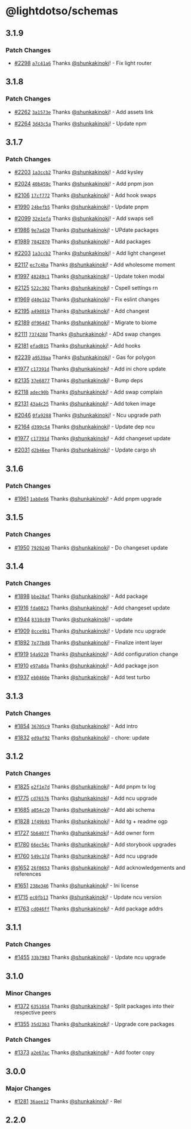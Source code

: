 # @lightdotso/schemas

## 3.1.9

### Patch Changes

- [#2298](https://github.com/LightDotSo/LightDotSo/pull/2298) [`a7c41a6`](https://github.com/LightDotSo/LightDotSo/commit/a7c41a6fcbacea1e8265c231b01d130be9bdb2bd) Thanks [@shunkakinoki](https://github.com/shunkakinoki)! - Fix light router

## 3.1.8

### Patch Changes

- [#2262](https://github.com/LightDotSo/LightDotSo/pull/2262) [`3a1573e`](https://github.com/LightDotSo/LightDotSo/commit/3a1573edefcf2ac7f237a9eea624444b88018908) Thanks [@shunkakinoki](https://github.com/shunkakinoki)! - Add assets link

- [#2264](https://github.com/LightDotSo/LightDotSo/pull/2264) [`3d43c5a`](https://github.com/LightDotSo/LightDotSo/commit/3d43c5a9b53f8380aceb81ee88cea74cdc7226b6) Thanks [@shunkakinoki](https://github.com/shunkakinoki)! - Update npm

## 3.1.7

### Patch Changes

- [#2203](https://github.com/LightDotSo/LightDotSo/pull/2203) [`1a3ccb2`](https://github.com/LightDotSo/LightDotSo/commit/1a3ccb27f539521b1ed4c69a24e6238006e8b9ed) Thanks [@shunkakinoki](https://github.com/shunkakinoki)! - Add kysley

- [#2024](https://github.com/LightDotSo/LightDotSo/pull/2024) [`40b459c`](https://github.com/LightDotSo/LightDotSo/commit/40b459c57d643f7c8f635df5b85c51c52980352d) Thanks [@shunkakinoki](https://github.com/shunkakinoki)! - Add pnpm json

- [#2106](https://github.com/LightDotSo/LightDotSo/pull/2106) [`17cf772`](https://github.com/LightDotSo/LightDotSo/commit/17cf7722e3d0ec5b6112df1bc95b7ecf6e642fa4) Thanks [@shunkakinoki](https://github.com/shunkakinoki)! - Add hook swaps

- [#1990](https://github.com/LightDotSo/LightDotSo/pull/1990) [`24befb5`](https://github.com/LightDotSo/LightDotSo/commit/24befb505a0d45813b6fa3e2189deaabec3a60a3) Thanks [@shunkakinoki](https://github.com/shunkakinoki)! - Update pnpm

- [#2099](https://github.com/LightDotSo/LightDotSo/pull/2099) [`32e1efa`](https://github.com/LightDotSo/LightDotSo/commit/32e1efacb6661d4348f1135b2fb633eb0687c4c6) Thanks [@shunkakinoki](https://github.com/shunkakinoki)! - Add swaps sell

- [#1986](https://github.com/LightDotSo/LightDotSo/pull/1986) [`9e7ad20`](https://github.com/LightDotSo/LightDotSo/commit/9e7ad2005150b7412f5fd1e26bad9b420d1cbce8) Thanks [@shunkakinoki](https://github.com/shunkakinoki)! - UPdate packages

- [#1989](https://github.com/LightDotSo/LightDotSo/pull/1989) [`7842870`](https://github.com/LightDotSo/LightDotSo/commit/7842870559da2a1419bd35ffd31b64c739d1fc95) Thanks [@shunkakinoki](https://github.com/shunkakinoki)! - Add packages

- [#2203](https://github.com/LightDotSo/LightDotSo/pull/2203) [`1a3ccb2`](https://github.com/LightDotSo/LightDotSo/commit/1a3ccb27f539521b1ed4c69a24e6238006e8b9ed) Thanks [@shunkakinoki](https://github.com/shunkakinoki)! - Add light changeset

- [#2117](https://github.com/LightDotSo/LightDotSo/pull/2117) [`ec7c4ba`](https://github.com/LightDotSo/LightDotSo/commit/ec7c4ba3dc27cf0fd7ddae667a2f0640b1aa5db8) Thanks [@shunkakinoki](https://github.com/shunkakinoki)! - Add wholesome moment

- [#1997](https://github.com/LightDotSo/LightDotSo/pull/1997) [`48249c1`](https://github.com/LightDotSo/LightDotSo/commit/48249c1cbc8bfd84939970e77b2be7a5b30f47d5) Thanks [@shunkakinoki](https://github.com/shunkakinoki)! - Update token modal

- [#2125](https://github.com/LightDotSo/LightDotSo/pull/2125) [`522c302`](https://github.com/LightDotSo/LightDotSo/commit/522c3020401de572851c7e6aae183fc8c09cf51a) Thanks [@shunkakinoki](https://github.com/shunkakinoki)! - Cspell settings rn

- [#1969](https://github.com/LightDotSo/LightDotSo/pull/1969) [`d40e1b2`](https://github.com/LightDotSo/LightDotSo/commit/d40e1b2eb12acd18b0d6e7b506b16a6df7cd501c) Thanks [@shunkakinoki](https://github.com/shunkakinoki)! - Fix eslint changes

- [#2195](https://github.com/LightDotSo/LightDotSo/pull/2195) [`a49d019`](https://github.com/LightDotSo/LightDotSo/commit/a49d0199055aceee82e6a450ddd5838d7512da6b) Thanks [@shunkakinoki](https://github.com/shunkakinoki)! - Add changest

- [#2189](https://github.com/LightDotSo/LightDotSo/pull/2189) [`df964d7`](https://github.com/LightDotSo/LightDotSo/commit/df964d7bb52851d87044c91fbc99edc1fc5ced5f) Thanks [@shunkakinoki](https://github.com/shunkakinoki)! - Migrate to biome

- [#2111](https://github.com/LightDotSo/LightDotSo/pull/2111) [`737428d`](https://github.com/LightDotSo/LightDotSo/commit/737428de6b577267bc81807284b2ee50b5f8f886) Thanks [@shunkakinoki](https://github.com/shunkakinoki)! - ADd swap changes

- [#2181](https://github.com/LightDotSo/LightDotSo/pull/2181) [`efad015`](https://github.com/LightDotSo/LightDotSo/commit/efad0152e8ab0cde4ed7c6dd0eba226e5ef89094) Thanks [@shunkakinoki](https://github.com/shunkakinoki)! - Add hooks

- [#2239](https://github.com/LightDotSo/LightDotSo/pull/2239) [`a9539aa`](https://github.com/LightDotSo/LightDotSo/commit/a9539aa62b515f5081389637e13a4c73417b0514) Thanks [@shunkakinoki](https://github.com/shunkakinoki)! - Gas for polygon

- [#1977](https://github.com/LightDotSo/LightDotSo/pull/1977) [`c17391d`](https://github.com/LightDotSo/LightDotSo/commit/c17391d7404267fa744f850c4e4a297537cf9244) Thanks [@shunkakinoki](https://github.com/shunkakinoki)! - Add ini chore update

- [#2135](https://github.com/LightDotSo/LightDotSo/pull/2135) [`37e6877`](https://github.com/LightDotSo/LightDotSo/commit/37e687752cf6622cd05555fb72da0b66f1a7c58f) Thanks [@shunkakinoki](https://github.com/shunkakinoki)! - Bump deps

- [#2118](https://github.com/LightDotSo/LightDotSo/pull/2118) [`adec90b`](https://github.com/LightDotSo/LightDotSo/commit/adec90b7ded748807015051589d0e205ec02c9d9) Thanks [@shunkakinoki](https://github.com/shunkakinoki)! - Add swap complain

- [#2131](https://github.com/LightDotSo/LightDotSo/pull/2131) [`43a4c25`](https://github.com/LightDotSo/LightDotSo/commit/43a4c255004d50c22618159af4258ea6efa850de) Thanks [@shunkakinoki](https://github.com/shunkakinoki)! - Add token image

- [#2046](https://github.com/LightDotSo/LightDotSo/pull/2046) [`0fa9288`](https://github.com/LightDotSo/LightDotSo/commit/0fa9288ab29b995c81fda0fe069023cc1ac2f378) Thanks [@shunkakinoki](https://github.com/shunkakinoki)! - Ncu upgrade path

- [#2164](https://github.com/LightDotSo/LightDotSo/pull/2164) [`d399c54`](https://github.com/LightDotSo/LightDotSo/commit/d399c54044b8ad51497830394046c83747b549b8) Thanks [@shunkakinoki](https://github.com/shunkakinoki)! - Update dep ncu

- [#1977](https://github.com/LightDotSo/LightDotSo/pull/1977) [`c17391d`](https://github.com/LightDotSo/LightDotSo/commit/c17391d7404267fa744f850c4e4a297537cf9244) Thanks [@shunkakinoki](https://github.com/shunkakinoki)! - Add changeset update

- [#2031](https://github.com/LightDotSo/LightDotSo/pull/2031) [`d2b46ee`](https://github.com/LightDotSo/LightDotSo/commit/d2b46eebd970671843312884c00d67b12f28cf04) Thanks [@shunkakinoki](https://github.com/shunkakinoki)! - Update cargo sh

## 3.1.6

### Patch Changes

- [#1961](https://github.com/LightDotSo/LightDotSo/pull/1961) [`1ab8e66`](https://github.com/LightDotSo/LightDotSo/commit/1ab8e662bb5ee7cb25c434f72548a8e7701b8d3a) Thanks [@shunkakinoki](https://github.com/shunkakinoki)! - Add pnpm upgrade

## 3.1.5

### Patch Changes

- [#1950](https://github.com/LightDotSo/LightDotSo/pull/1950) [`7929240`](https://github.com/LightDotSo/LightDotSo/commit/79292406cad549b546bddfb37e77e85689201212) Thanks [@shunkakinoki](https://github.com/shunkakinoki)! - Do changeset update

## 3.1.4

### Patch Changes

- [#1898](https://github.com/LightDotSo/LightDotSo/pull/1898) [`bbe28af`](https://github.com/LightDotSo/LightDotSo/commit/bbe28af571881afbe20a84a81db2ab1f7746b11f) Thanks [@shunkakinoki](https://github.com/shunkakinoki)! - Add package

- [#1916](https://github.com/LightDotSo/LightDotSo/pull/1916) [`fda0823`](https://github.com/LightDotSo/LightDotSo/commit/fda08234433e19a5573dacca2f6fcb40caf0a458) Thanks [@shunkakinoki](https://github.com/shunkakinoki)! - Add changeset update

- [#1944](https://github.com/LightDotSo/LightDotSo/pull/1944) [`8310c89`](https://github.com/LightDotSo/LightDotSo/commit/8310c89d2593b00c759cffb096bd73b8bf1e7a43) Thanks [@shunkakinoki](https://github.com/shunkakinoki)! - update

- [#1909](https://github.com/LightDotSo/LightDotSo/pull/1909) [`8cce9b1`](https://github.com/LightDotSo/LightDotSo/commit/8cce9b10f27e1005b7c2ab2c725e7af3972a2bfc) Thanks [@shunkakinoki](https://github.com/shunkakinoki)! - Update ncu upgrade

- [#1892](https://github.com/LightDotSo/LightDotSo/pull/1892) [`7e77bd8`](https://github.com/LightDotSo/LightDotSo/commit/7e77bd82e4656d514bdb00d6b160d7f0fdc5952d) Thanks [@shunkakinoki](https://github.com/shunkakinoki)! - Finalize intent layer

- [#1919](https://github.com/LightDotSo/LightDotSo/pull/1919) [`54a9220`](https://github.com/LightDotSo/LightDotSo/commit/54a9220b468f7cc6707591c0fdc487bb41e878ec) Thanks [@shunkakinoki](https://github.com/shunkakinoki)! - Add configuration change

- [#1910](https://github.com/LightDotSo/LightDotSo/pull/1910) [`e97a8da`](https://github.com/LightDotSo/LightDotSo/commit/e97a8da7fa0e903047c9c74b6e8342ea3d2b9ea8) Thanks [@shunkakinoki](https://github.com/shunkakinoki)! - Add package json

- [#1937](https://github.com/LightDotSo/LightDotSo/pull/1937) [`eb0460e`](https://github.com/LightDotSo/LightDotSo/commit/eb0460e762e5dd9a43cb7d528795aa19df4fdf2c) Thanks [@shunkakinoki](https://github.com/shunkakinoki)! - Add test turbo

## 3.1.3

### Patch Changes

- [#1854](https://github.com/LightDotSo/LightDotSo/pull/1854) [`36705c9`](https://github.com/LightDotSo/LightDotSo/commit/36705c90dc5fbbb8180221eb7c08f1c844714bff) Thanks [@shunkakinoki](https://github.com/shunkakinoki)! - Add intro

- [#1832](https://github.com/LightDotSo/LightDotSo/pull/1832) [`ed9af92`](https://github.com/LightDotSo/LightDotSo/commit/ed9af920be0b94d81cf3c7abe753e1fc8144e3fc) Thanks [@shunkakinoki](https://github.com/shunkakinoki)! - chore: update

## 3.1.2

### Patch Changes

- [#1825](https://github.com/LightDotSo/LightDotSo/pull/1825) [`e2f1e7d`](https://github.com/LightDotSo/LightDotSo/commit/e2f1e7d69149430b1e25fb45fb609d835817812e) Thanks [@shunkakinoki](https://github.com/shunkakinoki)! - Add pnpm tx log

- [#1775](https://github.com/LightDotSo/LightDotSo/pull/1775) [`cd76576`](https://github.com/LightDotSo/LightDotSo/commit/cd765766ac828c75dd8ad1a068a07b859009c085) Thanks [@shunkakinoki](https://github.com/shunkakinoki)! - Add ncu upgrade

- [#1685](https://github.com/LightDotSo/LightDotSo/pull/1685) [`a054c20`](https://github.com/LightDotSo/LightDotSo/commit/a054c20943da59fd4fb6e196c188e85fb08014f5) Thanks [@shunkakinoki](https://github.com/shunkakinoki)! - Add abi schema

- [#1828](https://github.com/LightDotSo/LightDotSo/pull/1828) [`1f49b93`](https://github.com/LightDotSo/LightDotSo/commit/1f49b939979776205ad1644a4b1ae6e2501a4ed2) Thanks [@shunkakinoki](https://github.com/shunkakinoki)! - Add tg + readme ogp

- [#1727](https://github.com/LightDotSo/LightDotSo/pull/1727) [`5b6407f`](https://github.com/LightDotSo/LightDotSo/commit/5b6407f21716f7118c0518139207b94ba7f6f794) Thanks [@shunkakinoki](https://github.com/shunkakinoki)! - Add owner form

- [#1780](https://github.com/LightDotSo/LightDotSo/pull/1780) [`66ec54c`](https://github.com/LightDotSo/LightDotSo/commit/66ec54cf719720468891d7944bfebf5857829504) Thanks [@shunkakinoki](https://github.com/shunkakinoki)! - Add storybook upgrades

- [#1760](https://github.com/LightDotSo/LightDotSo/pull/1760) [`549c17d`](https://github.com/LightDotSo/LightDotSo/commit/549c17d6db7f3eed9b20fe449823d786fe5d7cb5) Thanks [@shunkakinoki](https://github.com/shunkakinoki)! - Add ncu upgrade

- [#1652](https://github.com/LightDotSo/LightDotSo/pull/1652) [`26f0653`](https://github.com/LightDotSo/LightDotSo/commit/26f06531a111fd8746fcb25d1a73211a418289cd) Thanks [@shunkakinoki](https://github.com/shunkakinoki)! - Add acknowledgements and references

- [#1651](https://github.com/LightDotSo/LightDotSo/pull/1651) [`238e346`](https://github.com/LightDotSo/LightDotSo/commit/238e34694988a0af454efb049acafc4a40575f56) Thanks [@shunkakinoki](https://github.com/shunkakinoki)! - Ini license

- [#1715](https://github.com/LightDotSo/LightDotSo/pull/1715) [`ec0fb13`](https://github.com/LightDotSo/LightDotSo/commit/ec0fb131eb9bf0907e3f53e75f0e20115eb1b692) Thanks [@shunkakinoki](https://github.com/shunkakinoki)! - Update ncu version

- [#1763](https://github.com/LightDotSo/LightDotSo/pull/1763) [`cd046ff`](https://github.com/LightDotSo/LightDotSo/commit/cd046ffd92d97cf47354ed99435d00d0291668e8) Thanks [@shunkakinoki](https://github.com/shunkakinoki)! - Add package addrs

## 3.1.1

### Patch Changes

- [#1455](https://github.com/LightDotSo/LightDotSo/pull/1455) [`33b7983`](https://github.com/LightDotSo/LightDotSo/commit/33b79832712965b6d95674239a2e78f95938a2f4) Thanks [@shunkakinoki](https://github.com/shunkakinoki)! - Update ncu upgrade

## 3.1.0

### Minor Changes

- [#1372](https://github.com/LightDotSo/LightDotSo/pull/1372) [`6351654`](https://github.com/LightDotSo/LightDotSo/commit/6351654eb5cb938a7eacc63d441c86736bf26a36) Thanks [@shunkakinoki](https://github.com/shunkakinoki)! - Split packages into their respective peers

- [#1355](https://github.com/LightDotSo/LightDotSo/pull/1355) [`35d2363`](https://github.com/LightDotSo/LightDotSo/commit/35d2363c6b0a35c14689033956b2507473643d92) Thanks [@shunkakinoki](https://github.com/shunkakinoki)! - Upgrade core packages

### Patch Changes

- [#1373](https://github.com/LightDotSo/LightDotSo/pull/1373) [`a2e67ac`](https://github.com/LightDotSo/LightDotSo/commit/a2e67acb9f2fc95c155c732328fcbbd14ff7cad9) Thanks [@shunkakinoki](https://github.com/shunkakinoki)! - Add footer copy

## 3.0.0

### Major Changes

- [#1281](https://github.com/LightDotSo/LightDotSo/pull/1281) [`36aee12`](https://github.com/LightDotSo/LightDotSo/commit/36aee12ae0610cc5de68b7529f8c4ae723549a0c) Thanks [@shunkakinoki](https://github.com/shunkakinoki)! - Rel

## 2.2.0
